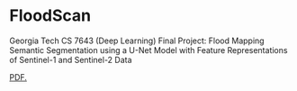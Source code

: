 # FloodScan
Georgia Tech CS 7643 (Deep Learning) Final Project: Flood Mapping Semantic Segmentation using a U-Net Model with Feature Representations of Sentinel-1 and Sentinel-2 Data

<a href="username.github.io/folder/document.pdf" target="_blank">PDF.</a>
